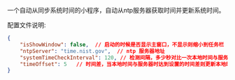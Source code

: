 ​	一个自动从同步系统时间的小程序，自动从ntp服务器获取时间并更新系统时间。

配置文件说明:

```json
{
    "isShowWindow": false,  // 启动的时候是否显示主窗口，不显示则缩小到任务栏
    "ntpServer": "time.nist.gov",  // ntp 服务器地址
    "systemTimeCheckInterval": 120, // 检测间隔，多少秒对比一次本地时间与服务器时间
    "timeOffset": 5   // 时间差，当本地时间与服务器时达到设置的时间差则更新本地时间
}
```

